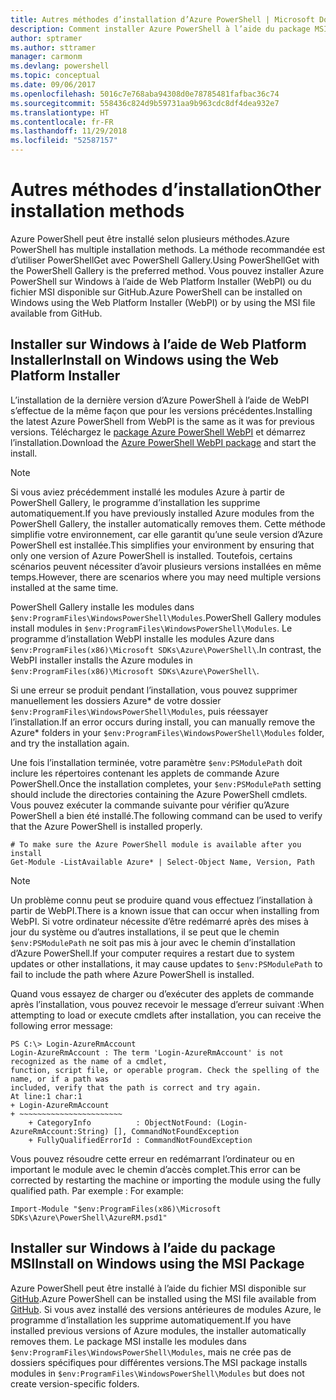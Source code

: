 ```yaml
---
title: Autres méthodes d’installation d’Azure PowerShell | Microsoft Docs
description: Comment installer Azure PowerShell à l’aide du package MSI ou de Web Platform Installer.
author: sptramer
ms.author: sttramer
manager: carmonm
ms.devlang: powershell
ms.topic: conceptual
ms.date: 09/06/2017
ms.openlocfilehash: 5016c7e768aba94308d0e78785481fafbac36c74
ms.sourcegitcommit: 558436c824d9b59731aa9b963cdc8df4dea932e7
ms.translationtype: HT
ms.contentlocale: fr-FR
ms.lasthandoff: 11/29/2018
ms.locfileid: "52587157"
---
```

# <a name="other-installation-methods"></a><span data-ttu-id="0e013-103">Autres méthodes d’installation</span><span class="sxs-lookup"><span data-stu-id="0e013-103">Other installation methods</span></span>

<span data-ttu-id="0e013-104">Azure PowerShell peut être installé selon plusieurs méthodes.</span><span class="sxs-lookup"><span data-stu-id="0e013-104">Azure PowerShell has multiple installation methods.</span></span> <span data-ttu-id="0e013-105">La méthode recommandée est d’utiliser PowerShellGet avec PowerShell Gallery.</span><span class="sxs-lookup"><span data-stu-id="0e013-105">Using PowerShellGet with the PowerShell Gallery is the preferred method.</span></span> <span data-ttu-id="0e013-106">Vous pouvez installer Azure PowerShell sur Windows à l’aide de Web Platform Installer (WebPI) ou du fichier MSI disponible sur GitHub.</span><span class="sxs-lookup"><span data-stu-id="0e013-106">Azure PowerShell can be installed on Windows using the Web Platform Installer (WebPI) or by using the MSI file available from GitHub.</span></span>

## <a name="install-on-windows-using-the-web-platform-installer"></a><span data-ttu-id="0e013-107">Installer sur Windows à l’aide de Web Platform Installer</span><span class="sxs-lookup"><span data-stu-id="0e013-107">Install on Windows using the Web Platform Installer</span></span>

<span data-ttu-id="0e013-108">L’installation de la dernière version d’Azure PowerShell à l’aide de WebPI s’effectue de la même façon que pour les versions précédentes.</span><span class="sxs-lookup"><span data-stu-id="0e013-108">Installing the latest Azure PowerShell from WebPI is the same as it was for previous versions.</span></span>
<span data-ttu-id="0e013-109">Téléchargez le [package Azure PowerShell WebPI](http://aka.ms/webpi-azps) et démarrez l’installation.</span><span class="sxs-lookup"><span data-stu-id="0e013-109">Download the [Azure PowerShell WebPI package](http://aka.ms/webpi-azps) and start the install.</span></span>

> [!NOTE]
> <span data-ttu-id="0e013-110">Si vous aviez précédemment installé les modules Azure à partir de PowerShell Gallery, le programme d’installation les supprime automatiquement.</span><span class="sxs-lookup"><span data-stu-id="0e013-110">If you have previously installed Azure modules from the PowerShell Gallery, the installer automatically removes them.</span></span> <span data-ttu-id="0e013-111">Cette méthode simplifie votre environnement, car elle garantit qu’une seule version d’Azure PowerShell est installée.</span><span class="sxs-lookup"><span data-stu-id="0e013-111">This simplifies your environment by ensuring that only one version of Azure PowerShell is installed.</span></span> <span data-ttu-id="0e013-112">Toutefois, certains scénarios peuvent nécessiter d’avoir plusieurs versions installées en même temps.</span><span class="sxs-lookup"><span data-stu-id="0e013-112">However, there are scenarios where you may need multiple versions installed at the same time.</span></span>
>
> <span data-ttu-id="0e013-113">PowerShell Gallery installe les modules dans `$env:ProgramFiles\WindowsPowerShell\Modules`.</span><span class="sxs-lookup"><span data-stu-id="0e013-113">PowerShell Gallery modules install modules in `$env:ProgramFiles\WindowsPowerShell\Modules`.</span></span> <span data-ttu-id="0e013-114">Le programme d’installation WebPI installe les modules Azure dans `$env:ProgramFiles(x86)\Microsoft SDKs\Azure\PowerShell\`.</span><span class="sxs-lookup"><span data-stu-id="0e013-114">In contrast, the WebPI installer installs the Azure modules in `$env:ProgramFiles(x86)\Microsoft SDKs\Azure\PowerShell\`.</span></span>
>
> <span data-ttu-id="0e013-115">Si une erreur se produit pendant l’installation, vous pouvez supprimer manuellement les dossiers Azure\* de votre dossier `$env:ProgramFiles\WindowsPowerShell\Modules`, puis réessayer l’installation.</span><span class="sxs-lookup"><span data-stu-id="0e013-115">If an error occurs during install, you can manually remove the Azure\* folders in your `$env:ProgramFiles\WindowsPowerShell\Modules` folder, and try the installation again.</span></span>

<span data-ttu-id="0e013-116">Une fois l’installation terminée, votre paramètre `$env:PSModulePath` doit inclure les répertoires contenant les applets de commande Azure PowerShell.</span><span class="sxs-lookup"><span data-stu-id="0e013-116">Once the installation completes, your `$env:PSModulePath` setting should include the directories containing the Azure PowerShell cmdlets.</span></span> <span data-ttu-id="0e013-117">Vous pouvez exécuter la commande suivante pour vérifier qu’Azure PowerShell a bien été installé.</span><span class="sxs-lookup"><span data-stu-id="0e013-117">The following command can be used to verify that the Azure PowerShell is installed properly.</span></span>

```powershell-interactive
# To make sure the Azure PowerShell module is available after you install
Get-Module -ListAvailable Azure* | Select-Object Name, Version, Path
```

> [!NOTE]
> <span data-ttu-id="0e013-118">Un problème connu peut se produire quand vous effectuez l’installation à partir de WebPI.</span><span class="sxs-lookup"><span data-stu-id="0e013-118">There is a known issue that can occur when installing from WebPI.</span></span> <span data-ttu-id="0e013-119">Si votre ordinateur nécessite d’être redémarré après des mises à jour du système ou d’autres installations, il se peut que le chemin `$env:PSModulePath` ne soit pas mis à jour avec le chemin d’installation d’Azure PowerShell.</span><span class="sxs-lookup"><span data-stu-id="0e013-119">If your computer requires a restart due to system updates or other installations, it may cause updates to `$env:PSModulePath` to fail to include the path where Azure PowerShell is installed.</span></span>

<span data-ttu-id="0e013-120">Quand vous essayez de charger ou d’exécuter des applets de commande après l’installation, vous pouvez recevoir le message d’erreur suivant :</span><span class="sxs-lookup"><span data-stu-id="0e013-120">When attempting to load or execute cmdlets after installation, you can receive the following error message:</span></span>

```output
PS C:\> Login-AzureRmAccount
Login-AzureRmAccount : The term 'Login-AzureRmAccount' is not recognized as the name of a cmdlet,
function, script file, or operable program. Check the spelling of the name, or if a path was
included, verify that the path is correct and try again.
At line:1 char:1
+ Login-AzureRmAccount
+ ~~~~~~~~~~~~~~~~~~~~~~~
    + CategoryInfo          : ObjectNotFound: (Login-AzureRmAccount:String) [], CommandNotFoundException
    + FullyQualifiedErrorId : CommandNotFoundException
```

<span data-ttu-id="0e013-121">Vous pouvez résoudre cette erreur en redémarrant l’ordinateur ou en important le module avec le chemin d’accès complet.</span><span class="sxs-lookup"><span data-stu-id="0e013-121">This error can be corrected by restarting the machine or importing the module using the fully qualified path.</span></span> <span data-ttu-id="0e013-122">Par exemple : </span><span class="sxs-lookup"><span data-stu-id="0e013-122">For example:</span></span>

```powershell-interactive
Import-Module "$env:ProgramFiles(x86)\Microsoft SDKs\Azure\PowerShell\AzureRM.psd1"
```

## <a name="install-on-windows-using-the-msi-package"></a><span data-ttu-id="0e013-123">Installer sur Windows à l’aide du package MSI</span><span class="sxs-lookup"><span data-stu-id="0e013-123">Install on Windows using the MSI Package</span></span>

<span data-ttu-id="0e013-124">Azure PowerShell peut être installé à l’aide du fichier MSI disponible sur [GitHub](https://github.com/Azure/azure-powershell/releases/latest).</span><span class="sxs-lookup"><span data-stu-id="0e013-124">Azure PowerShell can be installed using the MSI file available from [GitHub](https://github.com/Azure/azure-powershell/releases/latest).</span></span> <span data-ttu-id="0e013-125">Si vous avez installé des versions antérieures de modules Azure, le programme d’installation les supprime automatiquement.</span><span class="sxs-lookup"><span data-stu-id="0e013-125">If you have installed previous versions of Azure modules, the installer automatically removes them.</span></span> <span data-ttu-id="0e013-126">Le package MSI installe les modules dans `$env:ProgramFiles\WindowsPowerShell\Modules`, mais ne crée pas de dossiers spécifiques pour différentes versions.</span><span class="sxs-lookup"><span data-stu-id="0e013-126">The MSI package installs modules in `$env:ProgramFiles\WindowsPowerShell\Modules` but does not create version-specific folders.</span></span>

